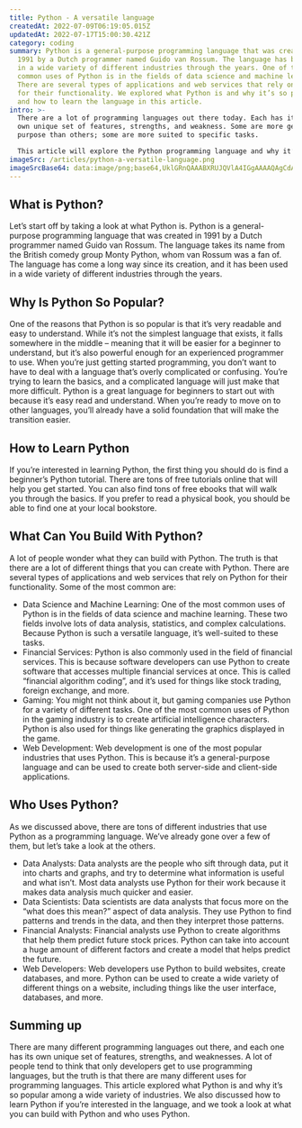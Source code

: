 ```yaml
---
title: Python - A versatile language
createdAt: 2022-07-09T06:19:05.015Z
updatedAt: 2022-07-17T15:00:30.421Z
category: coding
summary: Python is a general-purpose programming language that was created in
  1991 by a Dutch programmer named Guido van Rossum. The language has been used
  in a wide variety of different industries through the years. One of the most
  common uses of Python is in the fields of data science and machine learning.
  There are several types of applications and web services that rely on Python
  for their functionality. We explored what Python is and why it’s so popular
  and how to learn the language in this article.
intro: >-
  There are a lot of programming languages out there today. Each has its
  own unique set of features, strengths, and weakness. Some are more general
  purpose than others; some are more suited to specific tasks.

  This article will explore the Python programming language and why it’s so useful to know if you’re interested in becoming a software developer. After reading this article, you should have a solid understanding of what Python is and why it stands out from other popular programming languages such as C++, Java, JavaScript, and others.
imageSrc: /articles/python-a-versatile-language.png
imageSrcBase64: data:image/png;base64,UklGRnQAAABXRUJQVlA4IGgAAAAQAgCdASoKAAoAAUAmJbACdLoAAmq/Syb4AP7tEKLr6zzPCb89fwcKJB707eBeXBHW3E6+9B6YGzZSQ38hW9m3yzfRblP3iK4lIZJNr/6oh1mIP7reLf3bIZXXq5Fzp+XxK+QKEwaAAA==
---
```


## What is Python?

Let’s start off by taking a look at what Python is. Python is a general-purpose programming language that was created in 1991 by a Dutch programmer named Guido van Rossum. The language takes its name from the British comedy group Monty Python, whom van Rossum was a fan of. The language has come a long way since its creation, and it has been used in a wide variety of different industries through the years.

## Why Is Python So Popular?

One of the reasons that Python is so popular is that it’s very readable and easy to understand. While it’s not the simplest language that exists, it falls somewhere in the middle – meaning that it will be easier for a beginner to understand, but it’s also powerful enough for an experienced programmer to use.
When you’re just getting started programming, you don’t want to have to deal with a language that’s overly complicated or confusing. You’re trying to learn the basics, and a complicated language will just make that more difficult.
Python is a great language for beginners to start out with because it’s easy read and understand. When you’re ready to move on to other languages, you’ll already have a solid foundation that will make the transition easier.

## How to Learn Python

If you’re interested in learning Python, the first thing you should do is find a beginner’s Python tutorial. There are tons of free tutorials online that will help you get started.
You can also find tons of free ebooks that will walk you through the basics. If you prefer to read a physical book, you should be able to find one at your local bookstore.

## What Can You Build With Python?

A lot of people wonder what they can build with Python. The truth is that there are a lot of different things that you can create with Python.
There are several types of applications and web services that rely on Python for their functionality. Some of the most common are:

- Data Science and Machine Learning: One of the most common uses of Python is in the fields of data science and machine learning. These two fields involve lots of data analysis, statistics, and complex calculations. Because Python is such a versatile language, it’s well-suited to these tasks.
- Financial Services: Python is also commonly used in the field of financial services. This is because software developers can use Python to create software that accesses multiple financial services at once. This is called “financial algorithm coding”, and it’s used for things like stock trading, foreign exchange, and more.
- Gaming: You might not think about it, but gaming companies use Python for a variety of different tasks. One of the most common uses of Python in the gaming industry is to create artificial intelligence characters. Python is also used for things like generating the graphics displayed in the game.
- Web Development: Web development is one of the most popular industries that uses Python. This is because it’s a general-purpose language and can be used to create both server-side and client-side applications.

## Who Uses Python?

As we discussed above, there are tons of different industries that use Python as a programming language. We’ve already gone over a few of them, but let’s take a look at the others.

- Data Analysts: Data analysts are the people who sift through data, put it into charts and graphs, and try to determine what information is useful and what isn’t. Most data analysts use Python for their work because it makes data analysis much quicker and easier.
- Data Scientists: Data scientists are data analysts that focus more on the “what does this mean?” aspect of data analysis. They use Python to find patterns and trends in the data, and then they interpret those patterns.
- Financial Analysts: Financial analysts use Python to create algorithms that help them predict future stock prices. Python can take into account a huge amount of different factors and create a model that helps predict the future.
- Web Developers: Web developers use Python to build websites, create databases, and more. Python can be used to create a wide variety of different things on a website, including things like the user interface, databases, and more.

## Summing up

There are many different programming languages out there, and each one has its own unique set of features, strengths, and weaknesses. A lot of people tend to think that only developers get to use programming languages, but the truth is that there are many different uses for programming languages.
This article explored what Python is and why it’s so popular among a wide variety of industries. We also discussed how to learn Python if you’re interested in the language, and we took a look at what you can build with Python and who uses Python.
